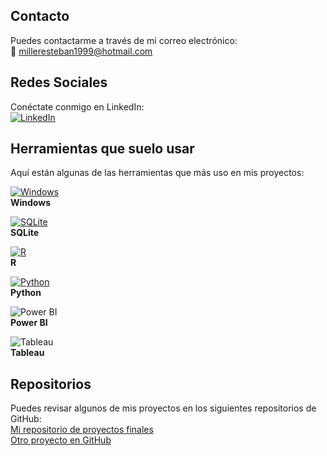 ## Contacto

Puedes contactarme a través de mi correo electrónico:  
📧 [milleresteban1999@hotmail.com](mailto:milleresteban1999@hotmail.com)

## Redes Sociales

Conéctate conmigo en LinkedIn:  
[![LinkedIn](https://img.shields.io/badge/LinkedIn-Esteban%20Miller-blue?logo=linkedin)](https://www.linkedin.com/in/esteban-miller-56301114b/)

## Herramientas que suelo usar

Aquí están algunas de las herramientas que más uso en mis proyectos:

[![Windows](https://skillicons.dev/icons?i=windows)](https://skillicons.dev)  
**Windows**

[![SQLite](https://skillicons.dev/icons?i=sqlite)](https://skillicons.dev)  
**SQLite**

[![R](https://skillicons.dev/icons?i=r)](https://skillicons.dev)  
**R**

[![Python](https://skillicons.dev/icons?i=python)](https://skillicons.dev)  
**Python**

![Power BI](https://upload.wikimedia.org/wikipedia/commons/a/a7/Power_BI_Logo.svg)  
**Power BI**

![Tableau](https://upload.wikimedia.org/wikipedia/commons/3/34/Tableau_Logo.svg)  
**Tableau**

## Repositorios

Puedes revisar algunos de mis proyectos en los siguientes repositorios de GitHub:  
[Mi repositorio de proyectos finales](https://github.com/esteban-miller/Repositorio-1)  
[Otro proyecto en GitHub](https://github.com/esteban-miller/Repositorio-2)
